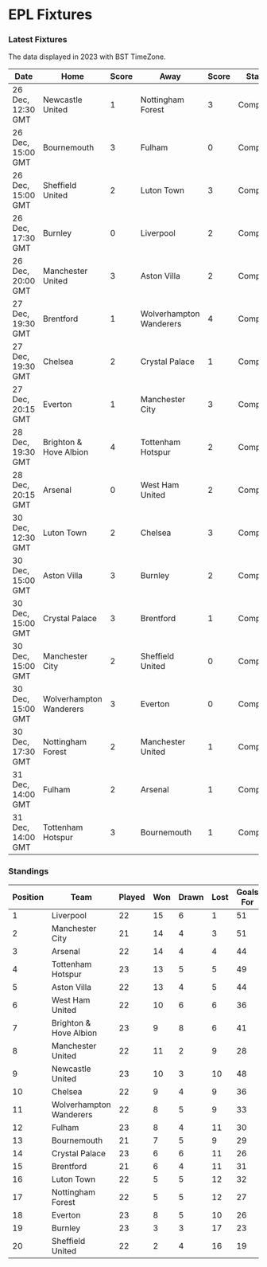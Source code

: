 # EPL Fixtures

### Latest Fixtures

The data displayed in 2023 with BST TimeZone.

<!-- START_TABLE -->
| Date | Home | Score | Away | Score | Status |
|-------------|--------|--------------|--------|--------------|--------|
| 26 Dec, 12:30 GMT | Newcastle United | 1 | Nottingham Forest | 3 | Completed |
| 26 Dec, 15:00 GMT | Bournemouth | 3 | Fulham | 0 | Completed |
| 26 Dec, 15:00 GMT | Sheffield United | 2 | Luton Town | 3 | Completed |
| 26 Dec, 17:30 GMT | Burnley | 0 | Liverpool | 2 | Completed |
| 26 Dec, 20:00 GMT | Manchester United | 3 | Aston Villa | 2 | Completed |
| 27 Dec, 19:30 GMT | Brentford | 1 | Wolverhampton Wanderers | 4 | Completed |
| 27 Dec, 19:30 GMT | Chelsea | 2 | Crystal Palace | 1 | Completed |
| 27 Dec, 20:15 GMT | Everton | 1 | Manchester City | 3 | Completed |
| 28 Dec, 19:30 GMT | Brighton & Hove Albion | 4 | Tottenham Hotspur | 2 | Completed |
| 28 Dec, 20:15 GMT | Arsenal | 0 | West Ham United | 2 | Completed |
| 30 Dec, 12:30 GMT | Luton Town | 2 | Chelsea | 3 | Completed |
| 30 Dec, 15:00 GMT | Aston Villa | 3 | Burnley | 2 | Completed |
| 30 Dec, 15:00 GMT | Crystal Palace | 3 | Brentford | 1 | Completed |
| 30 Dec, 15:00 GMT | Manchester City | 2 | Sheffield United | 0 | Completed |
| 30 Dec, 15:00 GMT | Wolverhampton Wanderers | 3 | Everton | 0 | Completed |
| 30 Dec, 17:30 GMT | Nottingham Forest | 2 | Manchester United | 1 | Completed |
| 31 Dec, 14:00 GMT | Fulham | 2 | Arsenal | 1 | Completed |
| 31 Dec, 14:00 GMT | Tottenham Hotspur | 3 | Bournemouth | 1 | Completed |
<!-- END_TABLE -->

### Standings

<!-- START_STANDINGS -->
| Position | Team | Played | Won | Drawn | Lost | Goals For | Goals Against | Goal Difference | Points |
|----------|------|--------|-----|-------|------|-----------|---------------|-----------------|--------|
| 1 | Liverpool | 22 | 15 | 6 | 1 | 51 | 19 | 32 | 51 |
| 2 | Manchester City | 21 | 14 | 4 | 3 | 51 | 24 | 27 | 46 |
| 3 | Arsenal | 22 | 14 | 4 | 4 | 44 | 21 | 23 | 46 |
| 4 | Tottenham Hotspur | 23 | 13 | 5 | 5 | 49 | 35 | 14 | 44 |
| 5 | Aston Villa | 22 | 13 | 4 | 5 | 44 | 30 | 14 | 43 |
| 6 | West Ham United | 22 | 10 | 6 | 6 | 36 | 33 | 3 | 36 |
| 7 | Brighton & Hove Albion | 23 | 9 | 8 | 6 | 41 | 38 | 3 | 35 |
| 8 | Manchester United | 22 | 11 | 2 | 9 | 28 | 32 | -4 | 35 |
| 9 | Newcastle United | 23 | 10 | 3 | 10 | 48 | 37 | 11 | 33 |
| 10 | Chelsea | 22 | 9 | 4 | 9 | 36 | 35 | 1 | 31 |
| 11 | Wolverhampton Wanderers | 22 | 8 | 5 | 9 | 33 | 35 | -2 | 29 |
| 12 | Fulham | 23 | 8 | 4 | 11 | 30 | 37 | -7 | 28 |
| 13 | Bournemouth | 21 | 7 | 5 | 9 | 29 | 40 | -11 | 26 |
| 14 | Crystal Palace | 23 | 6 | 6 | 11 | 26 | 39 | -13 | 24 |
| 15 | Brentford | 21 | 6 | 4 | 11 | 31 | 36 | -5 | 22 |
| 16 | Luton Town | 22 | 5 | 5 | 12 | 32 | 42 | -10 | 20 |
| 17 | Nottingham Forest | 22 | 5 | 5 | 12 | 27 | 40 | -13 | 20 |
| 18 | Everton | 23 | 8 | 5 | 10 | 26 | 30 | -4 | 19 |
| 19 | Burnley | 23 | 3 | 3 | 17 | 23 | 47 | -24 | 12 |
| 20 | Sheffield United | 22 | 2 | 4 | 16 | 19 | 54 | -35 | 10 |
<!-- END_STANDINGS -->
